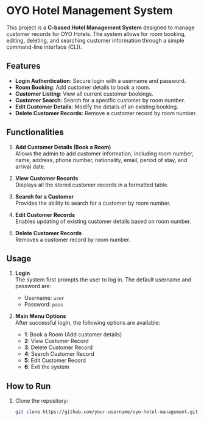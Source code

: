 # OYO Hotel Management System

This project is a **C-based Hotel Management System** designed to manage customer records for OYO Hotels. The system allows for room booking, editing, deleting, and searching customer information through a simple command-line interface (CLI).

## Features

- **Login Authentication**: Secure login with a username and password.
- **Room Booking**: Add customer details to book a room.
- **Customer Listing**: View all current customer bookings.
- **Customer Search**: Search for a specific customer by room number.
- **Edit Customer Details**: Modify the details of an existing booking.
- **Delete Customer Records**: Remove a customer record by room number.

## Functionalities

1. **Add Customer Details (Book a Room)**  
   Allows the admin to add customer information, including room number, name, address, phone number, nationality, email, period of stay, and arrival date.

2. **View Customer Records**  
   Displays all the stored customer records in a formatted table.

3. **Search for a Customer**  
   Provides the ability to search for a customer by room number.

4. **Edit Customer Records**  
   Enables updating of existing customer details based on room number.

5. **Delete Customer Records**  
   Removes a customer record by room number.

## Usage

1. **Login**  
   The system first prompts the user to log in. The default username and password are:
   - Username: `user`
   - Password: `pass`

2. **Main Menu Options**  
   After successful login, the following options are available:
   - **1**: Book a Room (Add customer details)
   - **2**: View Customer Record
   - **3**: Delete Customer Record
   - **4**: Search Customer Record
   - **5**: Edit Customer Record
   - **6**: Exit the system

## How to Run

1. Clone the repository:

   ```bash
   git clone https://github.com/your-username/oyo-hotel-management.git
